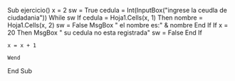 Sub ejercicio()
    x = 2
    sw = True
    cedula = Int(InputBox("ingrese la ceudla de ciudadania"))
    While sw
        If cedula = Hoja1.Cells(x, 1) Then
            nombre = Hoja1.Cells(x, 2)
            sw = False
            MsgBox " el nombre es:" & nombre
        End If
        If x = 20 Then
            MsgBox " su cedula no esta registrada"
            sw = False
        End If
    
    x = x + 1

    Wend
  
End Sub

